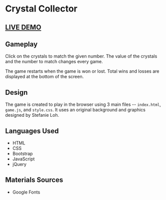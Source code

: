 # Crystal Collector
## [LIVE DEMO](https://sloh03.github.io/week-4-game/)

## Gameplay
Click on the crystals to match the given number. The value of the crystals and the number to match changes every game.

The game restarts when the game is won or lost. Total wins and losses are displayed at the bottom of the screen.

## Design
The game is created to play in the browser using 3 main files -- `index.html`, `game.js`, and `style.css`. It uses an original background and graphics designed by Stefanie Loh.

## Languages Used
* HTML
* CSS
* Bootstrap
* JavaScript
* jQuery

## Materials Sources
* Google Fonts
